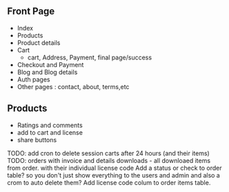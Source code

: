 ## Front Page
- Index
- Products
- Product details
- Cart
  - cart, Address, Payment, final page/success
- Checkout and Payment
- Blog and Blog details
- Auth pages
- Other pages : contact, about, terms,etc

## Products
- Ratings and comments
- add to cart and license 
- share buttons

<!-- Change related post from slider in product details -->
TODO: add cron to delete session carts after 24 hours (and their items)
TODO: orders with invoice and details 
    downloads - all downloaed items from order. with their individual license code
    Add a status or check to order table? so you don't just show everything to the users and admin and also a crom to auto delete them?
    Add license code colum to order items table. 
